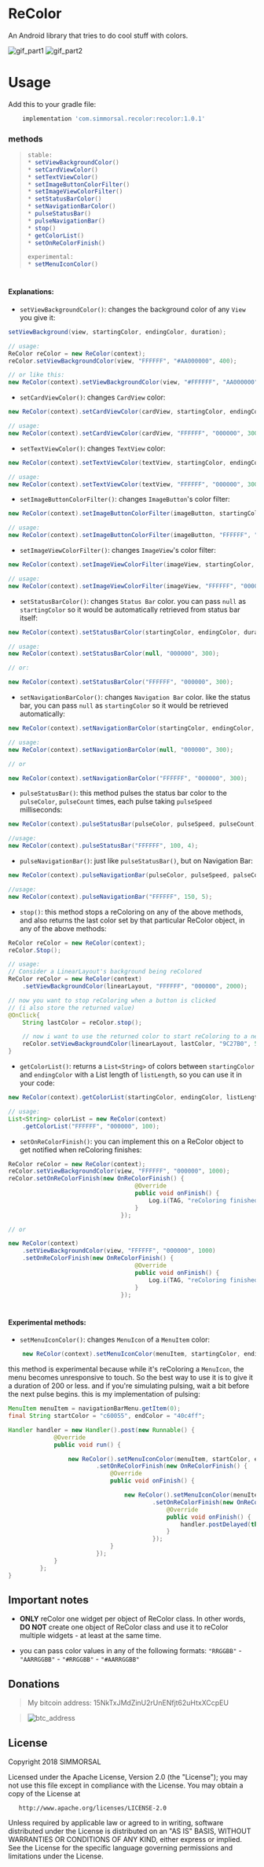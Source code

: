 # ReColor

An Android library that tries to do cool stuff with colors.

![gif_part1](https://user-images.githubusercontent.com/24822099/34370937-e381c3d4-eadd-11e7-8d1f-12af76a90500.gif)
![gif_part2](https://user-images.githubusercontent.com/24822099/34370991-556ae99e-eade-11e7-9eb1-7ae7772271c6.gif)

# Usage

Add this to your gradle file:

```gradle
    implementation 'com.simmorsal.recolor:recolor:1.0.1'
```


### methods

>``` java
> stable:
> * setViewBackgroundColor()
> * setCardViewColor()
> * setTextViewColor()
> * setImageButtonColorFilter()
> * setImageViewColorFilter()
> * setStatusBarColor()
> * setNavigationBarColor()
> * pulseStatusBar()
> * pulseNavigationBar()
> * stop()
> * getColorList()
> * setOnReColorFinish()
>
> experimental:
> * setMenuIconColor()
> ```

#

#### Explanations:

* `setViewBackgroundColor()`:
changes the background color of any `View` you give it:

```java
setViewBackground(view, startingColor, endingColor, duration);

// usage:
ReColor reColor = new ReColor(context);
reColor.setViewBackgroundColor(view, "FFFFFF", "#AA000000", 400);

// or like this:
new ReColor(context).setViewBackgroundColor(view, "#FFFFFF", "AA000000", 400);
```

* `setCardViewColor()`: changes `CardView` color:

```java
new ReColor(context).setCardViewColor(cardView, startingColor, endingColor, duration);

// usage:
new ReColor(context).setCardViewColor(cardView, "FFFFFF", "000000", 300);
```

* `setTextViewColor()`: changes `TextView` color:

```java
new ReColor(context).setTextViewColor(textView, startingColor, endingColor, duration);

// usage:
new ReColor(context).setTextViewColor(textView, "FFFFFF", "000000", 300);
```

* `setImageButtonColorFilter()`: changes `ImageButton`'s color filter:

```java
new ReColor(context).setImageButtonColorFilter(imageButton, startingColor, endingColor, duration);

// usage:
new ReColor(context).setImageButtonColorFilter(imageButton, "FFFFFF", "000000", 300);
```


* `setImageViewColorFilter()`: changes `ImageView`'s color filter:

```java
new ReColor(context).setImageViewColorFilter(imageView, startingColor, endingColor, duration);

// usage:
new ReColor(context).setImageViewColorFilter(imageView, "FFFFFF", "000000", 300);
```

* `setStatusBarColor()`: changes `Status Bar` color. you can pass `null` as
`startingColor` so it would be automatically retrieved from status bar itself:

```java
new ReColor(context).setStatusBarColor(startingColor, endingColor, duration);

// usage:
new ReColor(context).setStatusBarColor(null, "000000", 300);

// or:

new ReColor(context).setStatusBarColor("FFFFFF", "000000", 300);
```

* `setNavigationBarColor()`: changes `Navigation Bar` color. like the status bar,
you can pass `null` as `startingColor` so it would be retrieved automatically:

```java
new ReColor(context).setNavigationBarColor(startingColor, endingColor, duration);

// usage:
new ReColor(context).setNavigationBarColor(null, "000000", 300);

// or

new ReColor(context).setNavigationBarColor("FFFFFF", "000000", 300);
```

* `pulseStatusBar()`: this method pulses the status bar color to the `pulseColor`,
`pulseCount` times, each pulse taking `pulseSpeed` milliseconds:

```java
new ReColor(context).pulseStatusBar(pulseColor, pulseSpeed, pulseCount);

//usage:
new ReColor(context).pulseStatusBar("FFFFFF", 100, 4);
```

* `pulseNavigationBar()`: just like `pulseStatusBar()`, but on Navigation Bar:

```java
new ReColor(context).pulseNavigationBar(pulseColor, pulseSpeed, palseCount);

//usage:
new ReColor(context).pulseNavigationBar("FFFFFF", 150, 5);
```

* `stop()`: this method stops a reColoring on any of the above methods,
and also returns the last color set
by that particular ReColor object, in any of the above methods:

```java
ReColor reColor = new ReColor(context);
reColor.Stop();

// usage:
// Consider a LinearLayout's background being reColored
ReColor reColor = new ReColor(context)
    .setViewBackgroundColor(linearLayout, "FFFFFF", "000000", 2000);

// now you want to stop reColoring when a button is clicked
// (i also store the returned value)
@OnClick{
    String lastColor = reColor.stop();

    // now i want to use the returned color to start reColoring to a new color
    reColor.setViewBackgroundColor(linearLayout, lastColor, "9C27B0", 500);
}
```

* `getColorList()`: returns a `List<String>` of colors between `startingColor`
 and `endingColor` with a List length of `listLength`, so you can use it in your code:

```java
new ReColor(context).getColorList(startingColor, endingColor, listLength);

// usage:
List<String> colorList = new ReColor(context)
    .getColorList("FFFFFF", "000000", 100);
```


 * `setOnReColorFinish()`: you can implement this on a ReColor object
 to get notified when reColoring finishes:

```java
ReColor reColor = new ReColor(context);
reColor.setViewBackgroundColor(view, "FFFFFF", "000000", 1000);
reColor.setOnReColorFinish(new OnReColorFinish() {
                                    @Override
                                    public void onFinish() {
                                        Log.i(TAG, "reColoring finished");
                                    }
                                });

// or

new ReColor(context)
    .setViewBackgroundColor(view, "FFFFFF", "000000", 1000)
    .setOnReColorFinish(new OnReColorFinish() {
                                    @Override
                                    public void onFinish() {
                                        Log.i(TAG, "reColoring finished");
                                    }
                                });
```

#

#### Experimental methods:

* `setMenuIconColor()`: changes `MenuIcon` of a `MenuItem` color:

```java
    new ReColor(context).setMenuIconColor(menuItem, startingColor, endingColor, duration);
```

this method is experimental because while it's reColoring
 a `MenuIcon`, the menu becomes unresponsive to touch. So the best way to use it
 is to give it a duration of 200 or less. and if you're simulating pulsing, wait
 a bit before the next pulse begins. this is my implementation of pulsing:

```java
MenuItem menuItem = navigationBarMenu.getItem(0);
final String startColor = "c60055", endColor = "40c4ff";

Handler handler = new Handler().post(new Runnable() {
             @Override
             public void run() {

                 new ReColor().setMenuIconColor(menuItem, startColor, endColor, 100)
                         .setOnReColorFinish(new OnReColorFinish() {
                             @Override
                             public void onFinish() {

                                 new ReColor().setMenuIconColor(menuItem, endColor, startColor, 100)
                                         .setOnReColorFinish(new OnReColorFinish() {
                                             @Override
                                             public void onFinish() {
                                                 handler.postDelayed(this, 1500);
                                             }
                                         });
                             }
                         });
             }
         };
}
```





## Important notes

* **ONLY** reColor one widget per object of ReColor class.
In other words, **DO NOT** create one object of ReColor class and use it to
reColor multiple widgets - at least at the same time.

* you can pass color values in any of the following formats:
`"RRGGBB"` - `"AARRGGBB"` - `"#RRGGBB"` - `"#AARRGGBB"`


## Donations



> My bitcoin address: 15NkTxJMdZinU2rUnENfjt62uHtxXCcpEU

> ![btc_address](https://user-images.githubusercontent.com/24822099/33515691-ec31ec7c-d77b-11e7-8b72-9e2060894859.png)




## License

   Copyright 2018 SIMMORSAL

   Licensed under the Apache License, Version 2.0 (the "License");
   you may not use this file except in compliance with the License.
   You may obtain a copy of the License at

       http://www.apache.org/licenses/LICENSE-2.0

   Unless required by applicable law or agreed to in writing, software
   distributed under the License is distributed on an "AS IS" BASIS,
   WITHOUT WARRANTIES OR CONDITIONS OF ANY KIND, either express or implied.
   See the License for the specific language governing permissions and
   limitations under the License.
